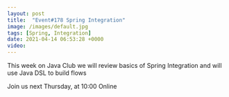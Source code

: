 ```yaml
---
layout: post
title:  "Event#178 Spring Integration"
image: /images/default.jpg
tags: [Spring, Integration]
date: 2021-04-14 06:53:28 +0000
video: 
---
```


This week on Java Club we will review basics of Spring Integration and will use Java DSL to build flows

Join us next Thursday, at 10:00 Online
